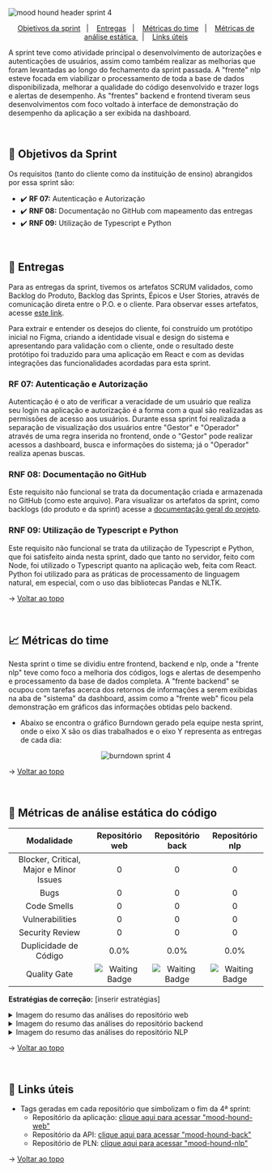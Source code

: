 <span id="topo">

![mood hound header sprint 4](https://github.com/The-Bugger-Ducks/mood-hound-documentation/assets/79321198/e4b4528c-9b28-4fe5-a5fe-9c8728dfad35)

<p align="center">
    <a href="#objetivos">Objetivos da sprint</a>  &nbsp |&nbsp &nbsp
    <a href="#entregas">Entregas</a> &nbsp |&nbsp &nbsp
    <a href="#metricas">Métricas do time</a> &nbsp |&nbsp &nbsp
    <a href="#analise">Métricas de análise estática </a> &nbsp |&nbsp &nbsp
    <a href="#links">Links úteis</a>
</p>

A sprint teve como atividade principal o desenvolvimento de autorizações e autenticações de usuários, assim como também realizar as melhorias que foram levantadas ao longo do fechamento da sprint passada. A "frente" nlp esteve focada em viabilizar o processamento de toda a base de dados disponibilizada, melhorar a qualidade do código desenvolvido e trazer logs e alertas de desempenho. As "frentes" backend e frontend tiveram seus desenvolvimentos com foco voltado à interface de demonstração do desempenho da aplicação a ser exibida na dashboard.

<br />

<span id="objetivos">
    
## :dart: Objetivos da Sprint
Os requisitos (tanto do cliente como da instituição de ensino) abrangidos por essa sprint são:

- :heavy_check_mark: **RF 07:** Autenticação e Autorização
- :heavy_check_mark: **RNF 08:** Documentação no GitHub com mapeamento das entregas
- :heavy_check_mark: **RNF 09:** Utilização de Typescript e Python

<br />

<span id="entregas">
        
## 📲 Entregas
Para as entregas da sprint, tivemos os artefatos SCRUM validados, como Backlog do Produto, Backlog das Sprints, Épicos e User Stories, através de comunicação direta entre o P.O. e o cliente. Para observar esses artefatos, acesse [este link](https://github.com/The-Bugger-Ducks/mood-hound-documentation#backlogs).

Para extrair e entender os desejos do cliente, foi construído um protótipo inicial no Figma, criando a identidade visual e design do sistema e apresentando para validação com o cliente, onde o resultado deste protótipo foi traduzido para uma aplicação em React e com as devidas integrações das funcionalidades acordadas para esta sprint.

### RF 07: Autenticação e Autorização

Autenticação é o ato de verificar a veracidade de um usuário que realiza seu login na aplicação e autorização é a forma com a qual são realizadas as permissões de acesso aos usuários. Durante essa sprint foi realizada a separação de visualização dos usuários entre "Gestor" e "Operador" através de uma regra inserida no frontend, onde o "Gestor" pode realizar acessos a dashboard, busca e informações do sistema; já o "Operador" realiza apenas buscas. 

### RNF 08: Documentação no GitHub

Este requisito não funcional se trata da documentação criada e armazenada no GitHub (como este arquivo). Para visualizar os artefatos da sprint, como backlogs (do produto e da sprint) acesse a [documentação geral do projeto](https://github.com/The-Bugger-Ducks/mood-hound-documentation).

### RNF 09: Utilização de Typescript e Python

Este requisito não funcional se trata da utilização de Typescript e Python, que foi satisfeito ainda nesta sprint, dado que tanto no servidor, feito com Node, foi utilizado o Typescript quanto na aplicação web, feita com React. Python foi utilizado para as práticas de processamento de linguagem natural, em especial, com o uso das bibliotecas Pandas e NLTK.

→ [Voltar ao topo](#topo)

<br />

<span id="metricas">
    
## :chart_with_upwards_trend: Métricas do time
Nesta sprint o time se dividiu entre frontend, backend e nlp, onde a "frente nlp" teve como foco a melhoria dos códigos, logs e alertas de desempenho e processamento da base de dados completa. A "frente backend" se ocupou com tarefas acerca dos retornos de informações a serem exibidas na aba de "sistema" da dashboard, assim como a "frente web" ficou pela demonstração em gráficos das informações obtidas pelo backend.  
- Abaixo se encontra o gráfico Burndown gerado pela equipe nesta sprint, onde o eixo X são os dias trabalhados e o eixo Y representa as entregas de cada dia:
    
<div align="center">

![burndown sprint 4](https://github.com/The-Bugger-Ducks/mood-hound-documentation/assets/79321198/35f03c64-c803-4739-91d2-d339ab196f1b)

</div>

→ [Voltar ao topo](#topo)

<br />

<span id="analise">

## 🐞 Métricas de análise estática do código

<div align="center">

|               Modalidade                |                                                Repositório web                                                 |                                                Repositório back                                                |                                                Repositório nlp                                                 |
| :-------------------------------------: | :------------------------------------------------------------------------------------------------------------: | :------------------------------------------------------------------------------------------------------------: | :------------------------------------------------------------------------------------------------------------: |
| Blocker, Critical, Major e Minor Issues |                                                       0                                                        |                                                       0                                                        |                                                       0                                                        |
|                  Bugs                   |                                                       0                                                        |                                                       0                                                        |                                                       0                                                        |
|               Code Smells               |                                                       0                                                        |                                                       0                                                        |                                                       0                                                        |
|             Vulnerabilities             |                                                       0                                                        |                                                       0                                                        |                                                       0                                                        |
|             Security Review             |                                                       0                                                        |                                                       0                                                        |                                                       0                                                        |
|          Duplicidade de Código          |                                                      0.0%                                                      |                                                      0.0%                                                      |                                                      0.0%                                                      |
|              Quality Gate               | <img src="https://img.shields.io/badge/Waiting-FFFFFF?style=for-the-badge&logoColor=white" alt="Waiting Badge"> | <img src="https://img.shields.io/badge/Waiting-FFFFFF?style=for-the-badge&logoColor=white" alt="Waiting Badge"> | <img src="https://img.shields.io/badge/Waiting-FFFFFF?style=for-the-badge&logoColor=white" alt="Waiting Badge"> |

</div>

**Estratégias de correção:** [inserir estratégias]

<details>
<summary>Imagem do resumo das análises do repositório web</summary>

[inserir imagem]

</details>

<details>
<summary>Imagem do resumo das análises do repositório backend</summary>

[inserir imagem]

</details>

<details>
<summary>Imagem do resumo das análises do repositório NLP</summary>

[inserir imagem]

</details>

→ [Voltar ao topo](#topo)

<span id="links">

<br/>
    
## :link: Links úteis

- Tags geradas em cada repositório que simbolizam o fim da 4ª sprint:
  - Repositório da aplicação: [clique aqui para acessar "mood-hound-web"](https://github.com/The-Bugger-Ducks/mood-hound-web)
  - Repositório da API: [clique aqui para acessar "mood-hound-back"](https://github.com/The-Bugger-Ducks/mood-hound-back)
  - Repositório de PLN: [clique aqui para acessar "mood-hound-nlp"](https://github.com/The-Bugger-Ducks/mood-hound-nlp)

→ [Voltar ao topo](#topo)
